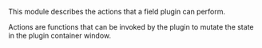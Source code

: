 This module describes the actions that a field plugin can perform. 

Actions are functions that can be invoked by the plugin to mutate the state in the plugin container window.